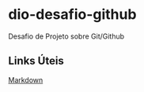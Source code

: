 # dio-desafio-github
Desafio de Projeto sobre Git/Github

## Links Úteis
[Markdown](https://www.google.com/search?client=opera-gx&q=markdown&sourceid=opera&ie=UTF-8&oe=UTF-8)
